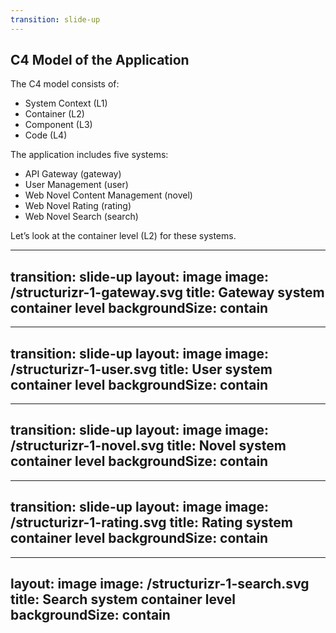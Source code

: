 ```yaml
---
transition: slide-up
---
```


## C4 Model of the Application

The C4 model consists of:
- System Context (L1)
- Container (L2)
- Component (L3)
- Code (L4)

The application includes five systems:
- API Gateway (gateway)
- User Management (user)
- Web Novel Content Management (novel)
- Web Novel Rating (rating)
- Web Novel Search (search)

Let’s look at the container level (L2) for these systems.

---
transition: slide-up
layout: image
image: /structurizr-1-gateway.svg
title: Gateway system container level
backgroundSize: contain
---

---
transition: slide-up
layout: image
image: /structurizr-1-user.svg
title: User system container level
backgroundSize: contain
---

---
transition: slide-up
layout: image
image: /structurizr-1-novel.svg
title: Novel system container level
backgroundSize: contain
---

---
transition: slide-up
layout: image
image: /structurizr-1-rating.svg
title: Rating system container level
backgroundSize: contain
---

---
layout: image
image: /structurizr-1-search.svg
title: Search system container level
backgroundSize: contain
---